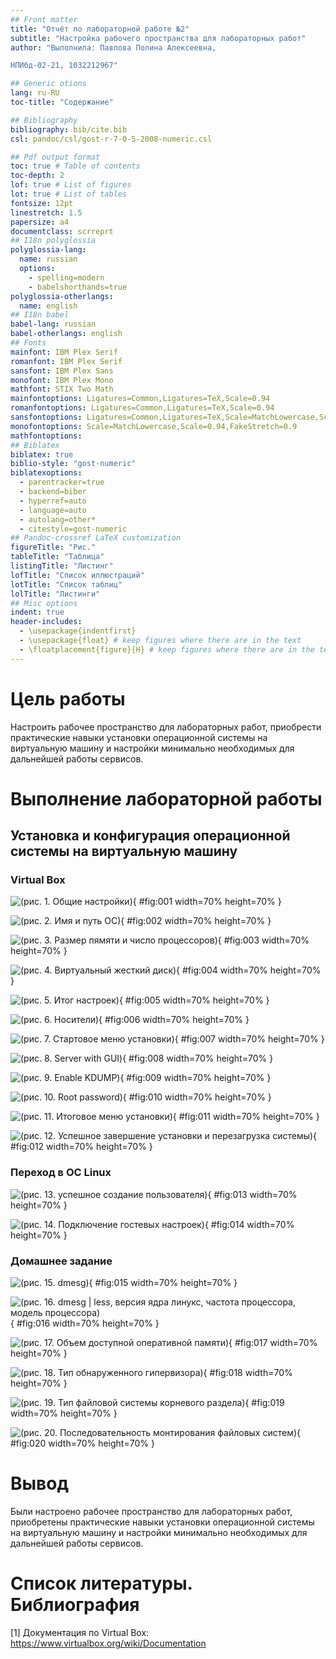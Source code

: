 ```yaml
---
## Front matter
title: "Отчёт по лабораторной работе №2"
subtitle: "Настройка рабочего пространства для лабораторных работ"
author: "Выполнила: Павлова Полина Алексеевна, 

НПИбд-02-21, 1032212967"

## Generic otions
lang: ru-RU
toc-title: "Содержание"

## Bibliography
bibliography: bib/cite.bib
csl: pandoc/csl/gost-r-7-0-5-2008-numeric.csl

## Pdf output format
toc: true # Table of contents
toc-depth: 2
lof: true # List of figures
lot: true # List of tables
fontsize: 12pt
linestretch: 1.5
papersize: a4
documentclass: scrreprt
## I18n polyglossia
polyglossia-lang:
  name: russian
  options:
	- spelling=modern
	- babelshorthands=true
polyglossia-otherlangs:
  name: english
## I18n babel
babel-lang: russian
babel-otherlangs: english
## Fonts
mainfont: IBM Plex Serif
romanfont: IBM Plex Serif
sansfont: IBM Plex Sans
monofont: IBM Plex Mono
mathfont: STIX Two Math
mainfontoptions: Ligatures=Common,Ligatures=TeX,Scale=0.94
romanfontoptions: Ligatures=Common,Ligatures=TeX,Scale=0.94
sansfontoptions: Ligatures=Common,Ligatures=TeX,Scale=MatchLowercase,Scale=0.94
monofontoptions: Scale=MatchLowercase,Scale=0.94,FakeStretch=0.9
mathfontoptions:
## Biblatex
biblatex: true
biblio-style: "gost-numeric"
biblatexoptions:
  - parentracker=true
  - backend=biber
  - hyperref=auto
  - language=auto
  - autolang=other*
  - citestyle=gost-numeric
## Pandoc-crossref LaTeX customization
figureTitle: "Рис."
tableTitle: "Таблица"
listingTitle: "Листинг"
lofTitle: "Список иллюстраций"
lotTitle: "Список таблиц"
lolTitle: "Листинги"
## Misc options
indent: true
header-includes:
  - \usepackage{indentfirst}
  - \usepackage{float} # keep figures where there are in the text
  - \floatplacement{figure}{H} # keep figures where there are in the text
---
```


# Цель работы

Настроить рабочее пространство для лабораторных работ, приобрести практические навыки
установки операционной системы на виртуальную машину и настройки минимально необходимых для дальнейшей работы сервисов.

# Выполнение лабораторной работы

## Установка и конфигурация операционной системы на виртуальную машину

### Virtual Box

![(рис. 1. Общие настройки)](image/image1.png){ #fig:001 width=70% height=70% }

![(рис. 2. Имя и путь  ОС)](image/image2.png){ #fig:002 width=70% height=70% }

![(рис. 3. Размер пямяти и число процессоров)](image/image3.png){ #fig:003 width=70% height=70% }

![(рис. 4. Виртуальный жесткий диск)](image/image4.png){ #fig:004 width=70% height=70% }

![(рис. 5. Итог настроек)](image/image5.png){ #fig:005 width=70% height=70% }

![(рис. 6. Носители)](image/image6.png){ #fig:006 width=70% height=70% }

![(рис. 7. Стартовое меню установки)](image/image7.png){ #fig:007 width=70% height=70% }

![(рис. 8. Server with GUI)](image/image8.png){ #fig:008 width=70% height=70% }

![(рис. 9. Enable KDUMP)](image/image9.png){ #fig:009 width=70% height=70% }

![(рис. 10. Root password)](image/image10.png){ #fig:010 width=70% height=70% }

![(рис. 11. Итоговое меню установки)](image/image11.png){ #fig:011 width=70% height=70% }

![(рис. 12. Успешное завершение установки и перезагрузка системы)](image/image12.png){ #fig:012 width=70% height=70% }

### Переход в ОС Linux

![(рис. 13. успешное создание пользователя)](image/image13.png){ #fig:013 width=70% height=70% }

![(рис. 14. Подключение гостевых настроек)](image/image14.png){ #fig:014 width=70% height=70% }

### Домашнее задание

![(рис. 15. dmesg)](image/image15.png){ #fig:015 width=70% height=70% }

![(рис. 16. dmesg | less, версия ядра линукс, частота процессора, модель процессора)](image/image16.png){ #fig:016 width=70% height=70% }

![(рис. 17. Объем доступной оперативной памяти)](image/image17.png){ #fig:017 width=70% height=70% }

![(рис. 18. Тип обнаруженного гипервизора)](image/image18.png){ #fig:018 width=70% height=70% }

![(рис. 19. Тип файловой системы корневого раздела)](image/image19.png){ #fig:019 width=70% height=70% }

![(рис. 20. Последовательность монтирования файловых систем)](image/image20.png){ #fig:020 width=70% height=70% }

# Вывод

Были настроено рабочее пространство для лабораторных работ, приобретены практические навыки установки операционной системы на виртуальную машину и настройки минимально необходимых для дальнейшей работы сервисов.

# Список литературы. Библиография

[1] Документация по Virtual Box: https://www.virtualbox.org/wiki/Documentation
